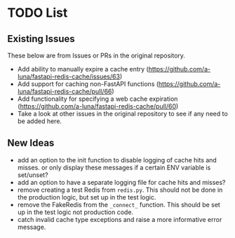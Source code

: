 # TODO List

## Existing Issues

These below are from Issues or PRs in the original repository.

- Add ability to manually expire a cache entry
  (<https://github.com/a-luna/fastapi-redis-cache/issues/63>)
- Add support for caching non-FastAPI functions
  (<https://github.com/a-luna/fastapi-redis-cache/pull/66>)
- Add functionality for specifying a web cache expiration
  (<https://github.com/a-luna/fastapi-redis-cache/pull/60>)
- Take a look at other issues in the original repository to see if any need to
  be added here.

## New Ideas

- add an option to the init function to disable logging of cache hits and
  misses. or only display these messages if a certain ENV variable is set/unset?
- add an option to have a separate logging file for cache hits and misses?
- remove creating a test Redis from `redis.py`. This should not be done in the
  production logic, but set up in the test logic.
- remove the FakeRedis from the `_connect_` function. This should be set up in
  the test logic not production code.
- catch invalid cache type exceptions and raise a more informative error
  message.
